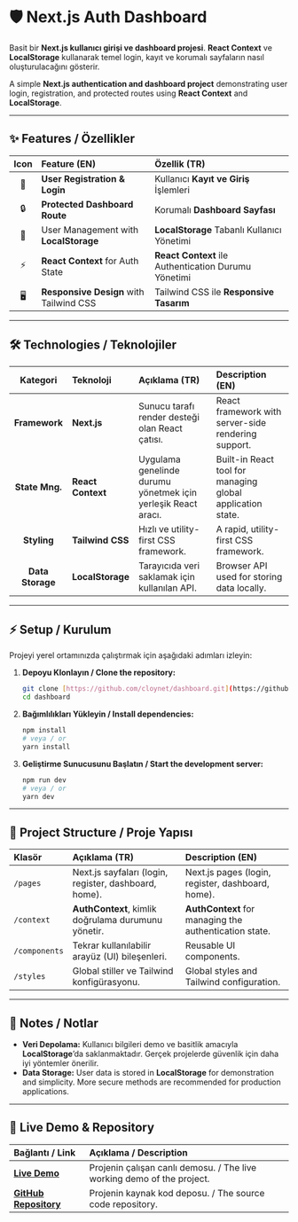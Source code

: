 # 🛡️ Next.js Auth Dashboard

Basit bir **Next.js kullanıcı girişi ve dashboard projesi**. **React Context** ve **LocalStorage** kullanarak temel login, kayıt ve korumalı sayfaların nasıl oluşturulacağını gösterir.

A simple **Next.js authentication and dashboard project** demonstrating user login, registration, and protected routes using **React Context** and **LocalStorage**.

---

## ✨ Features / Özellikler

| Icon | Feature (EN) | Özellik (TR) |
| :---: | :--- | :--- |
| 🔑 | **User Registration & Login** | Kullanıcı **Kayıt ve Giriş** İşlemleri |
| 🔒 | **Protected Dashboard Route** | Korumalı **Dashboard Sayfası** |
| 📝 | User Management with **LocalStorage** | **LocalStorage** Tabanlı Kullanıcı Yönetimi |
| ⚡ | **React Context** for Auth State | **React Context** ile Authentication Durumu Yönetimi |
| 🖥️ | **Responsive Design** with Tailwind CSS | Tailwind CSS ile **Responsive Tasarım** |

---

## 🛠️ Technologies / Teknolojiler

| Kategori | Teknoloji | Açıklama (TR) | Description (EN) |
| :---: | :--- | :--- | :--- |
| **Framework** | **Next.js** | Sunucu tarafı render desteği olan React çatısı. | React framework with server-side rendering support. |
| **State Mng.**| **React Context** | Uygulama genelinde durumu yönetmek için yerleşik React aracı. | Built-in React tool for managing global application state. |
| **Styling** | **Tailwind CSS** | Hızlı ve utility-first CSS framework. | A rapid, utility-first CSS framework. |
| **Data Storage**| **LocalStorage** | Tarayıcıda veri saklamak için kullanılan API. | Browser API used for storing data locally. |

---

## ⚡ Setup / Kurulum

Projeyi yerel ortamınızda çalıştırmak için aşağıdaki adımları izleyin:

1.  **Depoyu Klonlayın / Clone the repository:**
    ```bash
    git clone [https://github.com/cloynet/dashboard.git](https://github.com/cloynet/dashboard.git)
    cd dashboard
    ```

2.  **Bağımlılıkları Yükleyin / Install dependencies:**
    ```bash
    npm install
    # veya / or
    yarn install
    ```

3.  **Geliştirme Sunucusunu Başlatın / Start the development server:**
    ```bash
    npm run dev
    # veya / or
    yarn dev
    ```

---

## 📂 Project Structure / Proje Yapısı

| Klasör | Açıklama (TR) | Description (EN) |
| :--- | :--- | :--- |
| `/pages` | Next.js sayfaları (login, register, dashboard, home). | Next.js pages (login, register, dashboard, home). |
| `/context` | **AuthContext**, kimlik doğrulama durumunu yönetir. | **AuthContext** for managing the authentication state. |
| `/components` | Tekrar kullanılabilir arayüz (UI) bileşenleri. | Reusable UI components. |
| `/styles` | Global stiller ve Tailwind konfigürasyonu. | Global styles and Tailwind configuration. |

---

## 📌 Notes / Notlar

* **Veri Depolama:** Kullanıcı bilgileri demo ve basitlik amacıyla **LocalStorage**’da saklanmaktadır. Gerçek projelerde güvenlik için daha iyi yöntemler önerilir.
* **Data Storage:** User data is stored in **LocalStorage** for demonstration and simplicity. More secure methods are recommended for production applications.

---

## 🔗 Live Demo & Repository

| Bağlantı / Link | Açıklama / Description |
| :--- | :--- |
| **[Live Demo](https://dashboard-virid-kappa.vercel.app/)** | Projenin çalışan canlı demosu. / The live working demo of the project. |
| **[GitHub Repository](https://github.com/cloynet/dashboard)** | Projenin kaynak kod deposu. / The source code repository. |
